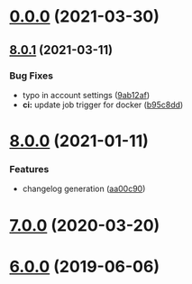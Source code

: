 # [0.0.0](https://github.com/hamlet-io/engine-plugin-aws/compare/v8.0.1...v0.0.0) (2021-03-30)



## [8.0.1](https://github.com/hamlet-io/engine-plugin-aws/compare/v8.0.0...v8.0.1) (2021-03-11)


### Bug Fixes

* typo in account settings ([9ab12af](https://github.com/hamlet-io/engine-plugin-aws/commit/9ab12af7ea0adf7830dda7a5be1e45a6b2f642cd))
* **ci:** update job trigger for docker ([b95c8dd](https://github.com/hamlet-io/engine-plugin-aws/commit/b95c8ddc37d45fb14a8c0d152144d64fab9a1d45))



# [8.0.0](https://github.com/hamlet-io/engine-plugin-aws/compare/v7.0.0...v8.0.0) (2021-01-11)


### Features

* changelog generation ([aa00c90](https://github.com/hamlet-io/engine-plugin-aws/commit/aa00c90ad455022920a88fc5823a5fd69b82acd5))



# [7.0.0](https://github.com/hamlet-io/engine-plugin-aws/compare/v6.0.0...v7.0.0) (2020-03-20)



# [6.0.0](https://github.com/hamlet-io/engine-plugin-aws/compare/v5.5.8...v6.0.0) (2019-06-06)



